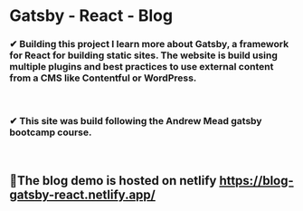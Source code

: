 # Gatsby - React - Blog

### ✔ Building this project I learn more about Gatsby, a framework for React for building static sites. The website is build using multiple plugins and best practices to use external content from a CMS like Contentful or WordPress. 

&nbsp;
### ✔ This site was build following the Andrew Mead gatsby bootcamp course.
&nbsp;  

## 🚀The blog demo is hosted on netlify https://blog-gatsby-react.netlify.app/
